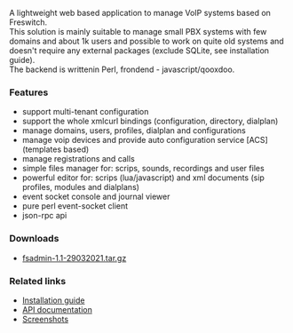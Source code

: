 <p>
 A lightweight web based application to manage VoIP systems based on Freswitch.<br> 	
 This solution is mainly suitable to manage small PBX systems with few domains and about 1k users and 
 possible to work on quite old systems and doesn't require any external packages (exclude SQLite, see installation guide).<br>
 The backend is writtenin Perl, frondend - javascript/qooxdoo.<br>
</p>

### Features
 - support multi-tenant configuration
 - support the whole xmlcurl bindings (configuration, directory, dialplan)
 - manage domains, users, profiles, dialplan and configurations
 - manage voip devices and provide auto configuration service [ACS] (templates based)
 - manage registrations and calls
 - simple files manager for: scrips, sounds, recordings and user files
 - powerful editor for: scrips (lua/javascript) and xml documents (sip profiles, modules and dialplans)
 - event socket console and journal viewer
 - pure perl event-socket client
 - json-rpc api
  
### Downloads 
 - [fsadmin-1.1-29032021.tar.gz](https://github.com/akscf/fsadmin/blob/main/bin/fsadmin-1.1-29032021.tar.gz)
 
### Related links
 - [Installation guide](https://akscf.org/?page=projects/fsadmin/installation_guide)
 - [API documentation](https://akscf.org/?page=projects/fsadmin/api_doc)
 - [Screenshots](https://akscf.org/?page=projects/fsadmin/screenshots)



